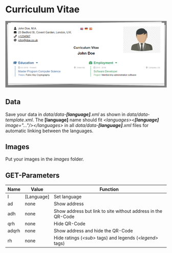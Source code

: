 # Curriculum Vitae

![Demo image](images/template.png "Demo Template")

## Data

Save your data in *data/data-**[language]**.xml* as shown in *data/data-template.xml*.
The **[language]** name should fit *\<languages\>\<**[language]** image="..."/\>\</languages\>* in all *data/data-**[language]**.xml* files for automatic linking between the languages.

## Images

Put your images in the *images* folder.

## GET-Parameters

Name  | Value      | Function
----- | ---------- | ---------------------------------------
l     | [Language] | Set language
ad    | none       | Show address
adh   | none       | Show address but link to site without address in the QR-Code
qrh   | none       | Hide QR-Code
adqrh | none       | Show address and hide the QR-Code
rh    | none       | Hide ratings (*\<sub\>* tags) and legends (*\<legend\>* tags)